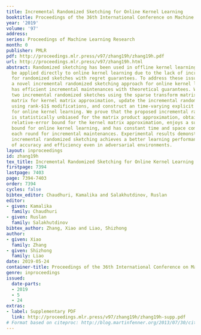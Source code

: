 ```yaml
---
title: Incremental Randomized Sketching for Online Kernel Learning
booktitle: Proceedings of the 36th International Conference on Machine Learning
year: '2019'
volume: '97'
address: 
series: Proceedings of Machine Learning Research
month: 0
publisher: PMLR
pdf: http://proceedings.mlr.press/v97/zhang19h/zhang19h.pdf
url: http://proceedings.mlr.press/v97/zhang19h.html
abstract: Randomized sketching has been used in offline kernel learning, but it cannot
  be applied directly to online kernel learning due to the lack of incremental maintenances
  for randomized sketches with regret guarantees. To address these issues, we propose
  a novel incremental randomized sketching approach for online kernel learning, which
  has efficient incremental maintenances with theoretical guarantees. We construct
  two incremental randomized sketches using the sparse transform matrix and the sampling
  matrix for kernel matrix approximation, update the incremental randomized sketches
  using rank-$1$ modifications, and construct an time-varying explicit feature mapping
  for online kernel learning. We prove that the proposed incremental randomized sketching
  is statistically unbiased for the matrix product approximation, obtains a $1 + \epsilon$
  relative-error bound for the kernel matrix approximation, enjoys a sublinear regret
  bound for online kernel learning, and has constant time and space complexities at
  each round for incremental maintenances. Experimental results demonstrate that the
  incremental randomized sketching achieves a better learning performance in terms
  of accuracy and efficiency even in adversarial environments.
layout: inproceedings
id: zhang19h
tex_title: Incremental Randomized Sketching for Online Kernel Learning
firstpage: 7394
lastpage: 7403
page: 7394-7403
order: 7394
cycles: false
bibtex_editor: Chaudhuri, Kamalika and Salakhutdinov, Ruslan
editor:
- given: Kamalika
  family: Chaudhuri
- given: Ruslan
  family: Salakhutdinov
bibtex_author: Zhang, Xiao and Liao, Shizhong
author:
- given: Xiao
  family: Zhang
- given: Shizhong
  family: Liao
date: 2019-05-24
container-title: Proceedings of the 36th International Conference on Machine Learning
genre: inproceedings
issued:
  date-parts:
  - 2019
  - 5
  - 24
extras:
- label: Supplementary PDF
  link: http://proceedings.mlr.press/v97/zhang19h/zhang19h-supp.pdf
# Format based on citeproc: http://blog.martinfenner.org/2013/07/30/citeproc-yaml-for-bibliographies/
---
```

